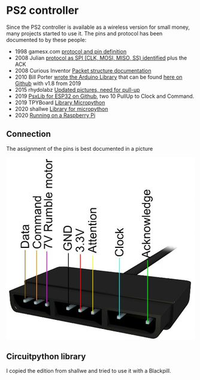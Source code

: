 # PS2 controller

Since the PS2 controller is available as a wireless version for small money, many projects started to use it. The pins and protocol has been documented to by these people:

- 1998 gamesx.com [protocol and pin definition](https://gamesx.com/controldata/psxcont/psxcont.htm)
- 2008 Julian [protocol as SPI (CLK, MOSI, MISO, SS) identified](hhttps://blog.nearfuturelaboratory.com/2008/06/19/playstation2-logic-analysis/) plus the ACK
- 2008 Curious Inventor [Packet structure documentation](https://store.curiousinventor.com/guides/PS2/)
- 2010 Bill Porter [wrote the Arduino Library](http://www.billporter.info/2010/06/05/playstation-2-controller-arduino-library-v1-0/) that can be found [here on Github](https://github.com/madsci1016/Arduino-PS2X) with v1.8 from 2019
- 2015 rhydolabz [Updated pictures, need for pull-up](https://www.rhydolabz.com/wiki/?p=12663)
- 2019 [PsxLib for ESP32 on Github](https://github.com/GiuseppePorcheddu/PsxLib), two 10 PullUp to Clock and Command.
- 2019 TPYBoard [Library Micropython](https://github.com/TPYBoard/TPYBoard_lib/tree/master/18.PS2%20---%20PS2%E6%97%A0%E7%BA%BF%E6%89%8B%E6%9F%84)
- 2020 shallwe [Library for micropython](https://github.com/shallwe/micropython_ps2)
- 2020 [Running on a Raspberry Pi](https://www.programmersought.com/article/71065949952/)


## Connection

The assignment of the pins is best documented in a picture

![Connector PS2](connector_ps2.jpg)

## Circuitpython library

I copied the edition from shallwe and tried to use it with a Blackpill.
